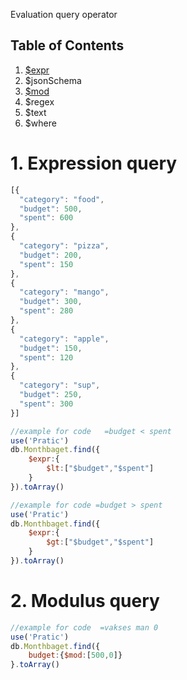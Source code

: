 Evaluation query operator

## Table of Contents
1. [$expr](#1-expression-query)
2. $jsonSchema
3. [$mod](#2-modulus-query)
5. $regex
4. $text
5. $where

# 1. Expression query
```js
[{
  "category": "food",
  "budget": 500,
  "spent": 600
},
{
  "category": "pizza",
  "budget": 200,
  "spent": 150
},
{
  "category": "mango",
  "budget": 300,
  "spent": 280
},
{
  "category": "apple",
  "budget": 150,
  "spent": 120
},
{
  "category": "sup",
  "budget": 250,
  "spent": 300
}]
```
```js
//example for code   =budget < spent
use('Pratic')
db.Monthbaget.find({
    $expr:{
        $lt:["$budget","$spent"]
    }
}).toArray()
```
```js
//example for code =budget > spent
use('Pratic')
db.Monthbaget.find({
    $expr:{
        $gt:["$budget","$spent"]
    }
}).toArray()

```
# 2. Modulus query
```js
//example for code  =vakses man 0 
use('Pratic')
db.Monthbaget.find({
    budget:{$mod:[500,0]}
}.toArray()

```
